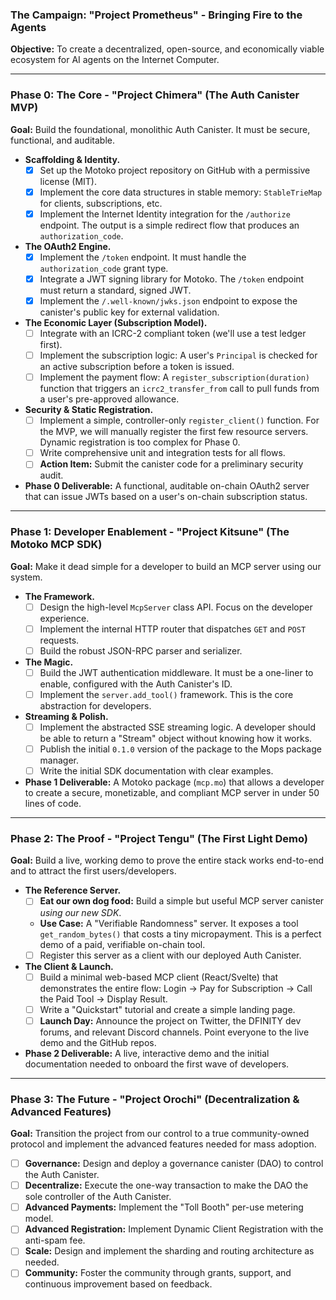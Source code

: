### The Campaign: "Project Prometheus" - Bringing Fire to the Agents

**Objective:** To create a decentralized, open-source, and economically viable ecosystem for AI agents on the Internet Computer.

---

### Phase 0: The Core - "Project Chimera" (The Auth Canister MVP)

**Goal:** Build the foundational, monolithic Auth Canister. It must be secure, functional, and auditable.

*   **Scaffolding & Identity.**
    *   [x] Set up the Motoko project repository on GitHub with a permissive license (MIT).
    *   [x] Implement the core data structures in stable memory: `StableTrieMap` for clients, subscriptions, etc.
    *   [x] Implement the Internet Identity integration for the `/authorize` endpoint. The output is a simple redirect flow that produces an `authorization_code`.

*   **The OAuth2 Engine.**
    *   [x] Implement the `/token` endpoint. It must handle the `authorization_code` grant type.
    *   [x] Integrate a JWT signing library for Motoko. The `/token` endpoint must return a standard, signed JWT.
    *   [x] Implement the `/.well-known/jwks.json` endpoint to expose the canister's public key for external validation.

*   **The Economic Layer (Subscription Model).**
    *   [ ] Integrate with an ICRC-2 compliant token (we'll use a test ledger first).
    *   [ ] Implement the subscription logic: A user's `Principal` is checked for an active subscription before a token is issued.
    *   [ ] Implement the payment flow: A `register_subscription(duration)` function that triggers an `icrc2_transfer_from` call to pull funds from a user's pre-approved allowance.

*   **Security & Static Registration.**
    *   [ ] Implement a simple, controller-only `register_client()` function. For the MVP, we will manually register the first few resource servers. Dynamic registration is too complex for Phase 0.
    *   [ ] Write comprehensive unit and integration tests for all flows.
    *   [ ] **Action Item:** Submit the canister code for a preliminary security audit.

*   **Phase 0 Deliverable:** A functional, auditable on-chain OAuth2 server that can issue JWTs based on a user's on-chain subscription status.

---

### Phase 1: Developer Enablement - "Project Kitsune" (The Motoko MCP SDK)

**Goal:** Make it dead simple for a developer to build an MCP server using our system.

*   **The Framework.**
    *   [ ] Design the high-level `McpServer` class API. Focus on the developer experience.
    *   [ ] Implement the internal HTTP router that dispatches `GET` and `POST` requests.
    *   [ ] Build the robust JSON-RPC parser and serializer.

*   **The Magic.**
    *   [ ] Build the JWT authentication middleware. It must be a one-liner to enable, configured with the Auth Canister's ID.
    *   [ ] Implement the `server.add_tool()` framework. This is the core abstraction for developers.

*   **Streaming & Polish.**
    *   [ ] Implement the abstracted SSE streaming logic. A developer should be able to return a "Stream" object without knowing how it works.
    *   [ ] Publish the initial `0.1.0` version of the package to the Mops package manager.
    *   [ ] Write the initial SDK documentation with clear examples.

*   **Phase 1 Deliverable:** A Motoko package (`mcp.mo`) that allows a developer to create a secure, monetizable, and compliant MCP server in under 50 lines of code.

---

### Phase 2: The Proof - "Project Tengu" (The First Light Demo)

**Goal:** Build a live, working demo to prove the entire stack works end-to-end and to attract the first users/developers.

*   **The Reference Server.**
    *   [ ] **Eat our own dog food:** Build a simple but useful MCP server canister *using our new SDK*.
    *   **Use Case:** A "Verifiable Randomness" server. It exposes a tool `get_random_bytes()` that costs a tiny micropayment. This is a perfect demo of a paid, verifiable on-chain tool.
    *   [ ] Register this server as a client with our deployed Auth Canister.

*   **The Client & Launch.**
    *   [ ] Build a minimal web-based MCP client (React/Svelte) that demonstrates the entire flow: Login -> Pay for Subscription -> Call the Paid Tool -> Display Result.
    *   [ ] Write a "Quickstart" tutorial and create a simple landing page.
    *   [ ] **Launch Day:** Announce the project on Twitter, the DFINITY dev forums, and relevant Discord channels. Point everyone to the live demo and the GitHub repos.

*   **Phase 2 Deliverable:** A live, interactive demo and the initial documentation needed to onboard the first wave of developers.

---

### Phase 3: The Future - "Project Orochi" (Decentralization & Advanced Features)

**Goal:** Transition the project from our control to a true community-owned protocol and implement the advanced features needed for mass adoption.

*   [ ] **Governance:** Design and deploy a governance canister (DAO) to control the Auth Canister.
*   [ ] **Decentralize:** Execute the one-way transaction to make the DAO the sole controller of the Auth Canister.
*   [ ] **Advanced Payments:** Implement the "Toll Booth" per-use metering model.
*   [ ] **Advanced Registration:** Implement Dynamic Client Registration with the anti-spam fee.
*   [ ] **Scale:** Design and implement the sharding and routing architecture as needed.
*   [ ] **Community:** Foster the community through grants, support, and continuous improvement based on feedback.
